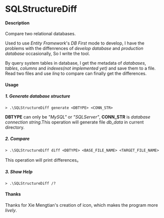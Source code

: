 # SQLStructureDiff

#### Description
Compare two relational databases.

Used to use *Entity Framework*'s *DB First* mode to develop, I have the problems with the diffenrences of *develop database* and *production database* occasionally, So I write the tool.

By query system tables in database, I get the metadata of *databases*, *tables*, *columns* and *indexes(not implemented yet)* and save them to a file. Read two files and use *linq* to compare can finally get the differences.

#### Usage

##### 1. Generate database structure
```
> .\SQLStructureDiff generate <DBTYPE> <CONN_STR>
```

**DBTYPE** can only be *"MySQL"* or *"SQLServer"*, **CONN_STR** is *database connection string*.This operation will generate file *db_data* in current directory.

##### 2. Compare
```
> .\SQLStructureDiff diff <DBTYPE> <BASE_FILE_NAME> <TARGET_FILE_NAME>
```

This operation will print differences。

##### 3. Show Help
```
> .\SQLStructureDiff /?
```

#### Thanks

Thanks for Xie Mengtian's creation of icon, which makes the program more *lively*.

